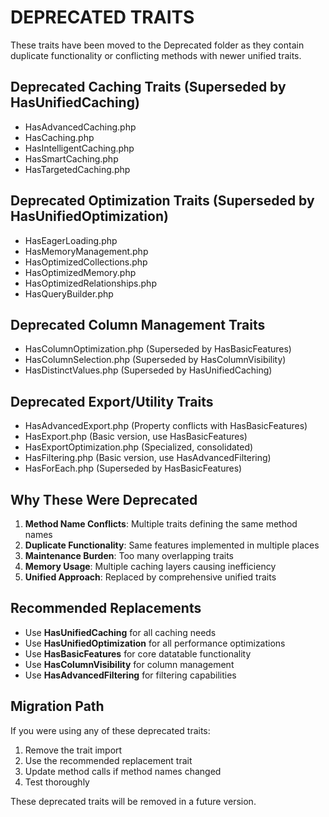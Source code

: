 # DEPRECATED TRAITS

These traits have been moved to the Deprecated folder as they contain duplicate functionality or conflicting methods with newer unified traits.

## Deprecated Caching Traits (Superseded by HasUnifiedCaching)
- HasAdvancedCaching.php
- HasCaching.php  
- HasIntelligentCaching.php
- HasSmartCaching.php
- HasTargetedCaching.php

## Deprecated Optimization Traits (Superseded by HasUnifiedOptimization)
- HasEagerLoading.php
- HasMemoryManagement.php
- HasOptimizedCollections.php
- HasOptimizedMemory.php
- HasOptimizedRelationships.php
- HasQueryBuilder.php

## Deprecated Column Management Traits
- HasColumnOptimization.php (Superseded by HasBasicFeatures)
- HasColumnSelection.php (Superseded by HasColumnVisibility)
- HasDistinctValues.php (Superseded by HasUnifiedCaching)

## Deprecated Export/Utility Traits
- HasAdvancedExport.php (Property conflicts with HasBasicFeatures)
- HasExport.php (Basic version, use HasBasicFeatures)
- HasExportOptimization.php (Specialized, consolidated)
- HasFiltering.php (Basic version, use HasAdvancedFiltering)
- HasForEach.php (Superseded by HasBasicFeatures)

## Why These Were Deprecated
1. **Method Name Conflicts**: Multiple traits defining the same method names
2. **Duplicate Functionality**: Same features implemented in multiple places
3. **Maintenance Burden**: Too many overlapping traits
4. **Memory Usage**: Multiple caching layers causing inefficiency
5. **Unified Approach**: Replaced by comprehensive unified traits

## Recommended Replacements
- Use **HasUnifiedCaching** for all caching needs
- Use **HasUnifiedOptimization** for all performance optimizations
- Use **HasBasicFeatures** for core datatable functionality
- Use **HasColumnVisibility** for column management
- Use **HasAdvancedFiltering** for filtering capabilities

## Migration Path
If you were using any of these deprecated traits:
1. Remove the trait import
2. Use the recommended replacement trait
3. Update method calls if method names changed
4. Test thoroughly

These deprecated traits will be removed in a future version.
